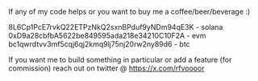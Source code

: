 If any of my code helps or you want to buy me a coffee/beer/beverage :)

8L6Cp1PcE7rvkQ22ETPzNkQ2sxnBPduf9yNDm94qE3K - solana
0xD9a28cbfbA5622be849595ada218e34210C10F2A - evm
bc1qwrdtvv3mf5cqj6qj2kmq9lj75nj20rw2ny89d6 - btc

If you want me to build something in particular or add a feature (for commission) reach out on twitter @ https://x.com/rfvoooor
